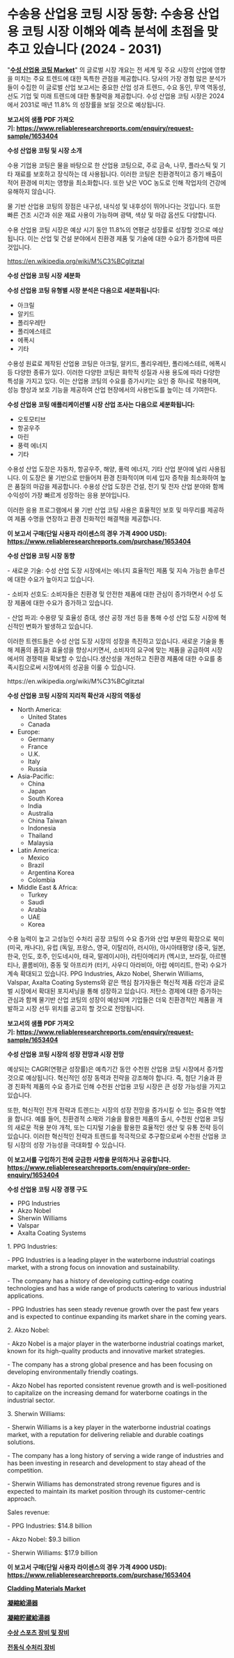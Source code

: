 <p><h1>수송용 산업용 코팅 시장 동향: 수송용 산업용 코팅 시장 이해와 예측 분석에 초점을 맞추고 있습니다 (2024 - 2031)</h1></p><p>"<strong><a href="https://www.reliableresearchreports.com/waterborne-industrial-coatings-r1653404">수성 산업용 코팅 Market</a></strong>" 의 글로벌 시장 개요는 전 세계 및 주요 시장의 산업에 영향을 미치는 주요 트렌드에 대한 독특한 관점을 제공합니다. 당사의 가장 경험 많은 분석가들이 수집한 이 글로벌 산업 보고서는 중요한 산업 성과 트렌드, 수요 동인, 무역 역동성, 선도 기업 및 미래 트렌드에 대한 통찰력을 제공합니다. 수성 산업용 코팅 시장은 2024에서 2031로 매년 11.8% 의 성장률을 보일 것으로 예상됩니다.</p>
<p><strong>보고서의 샘플 PDF 가져오기:&nbsp;<a href="https://www.reliableresearchreports.com/enquiry/request-sample/1653404">https://www.reliableresearchreports.com/enquiry/request-sample/1653404</a></strong></p>
<p><strong>수성 산업용 코팅 및 시장 소개</strong></p>
<p><p>수용 기업용 코팅은 물을 바탕으로 한 산업용 코팅으로, 주로 금속, 나무, 플라스틱 및 기타 재료를 보호하고 장식하는 데 사용됩니다. 이러한 코팅은 친환경적이고 증기 배출이 적어 환경에 미치는 영향을 최소화합니다. 또한 낮은 VOC 농도로 인해 작업자의 건강에 유해하지 않습니다. </p><p>물 기반 산업용 코팅의 장점은 내구성, 내식성 및 내후성이 뛰어나다는 것입니다. 또한 빠른 건조 시간과 쉬운 재료 사용이 가능하며 광택, 색상 및 마감 옵션도 다양합니다. </p><p>수용 산업용 코팅 시장은 예상 시기 동안 11.8%의 연평균 성장률로 성장할 것으로 예상됩니다. 이는 산업 및 건설 분야에서 친환경 제품 및 기술에 대한 수요가 증가함에 따른 것입니다.</p></p>
<p><a href="https://en.wikipedia.org/wiki/M%C3%BCglitztal">https://en.wikipedia.org/wiki/M%C3%BCglitztal</a></p>
<p><strong>수성 산업용 코팅 시장 세분화</strong></p>
<p><strong>수성 산업용 코팅 유형별 시장 분석은 다음으로 세분화됩니다:</strong></p>
<p><ul><li>아크릴</li><li>알키드</li><li>폴리우레탄</li><li>폴리에스테르</li><li>에폭시</li><li>기타</li></ul></p>
<p><p>수용성 원료로 제작된 산업용 코팅은 아크릴, 알키드, 폴리우레탄, 폴리에스테르, 에폭시 등 다양한 종류가 있다. 이러한 다양한 코팅은 화학적 성질과 사용 용도에 따라 다양한 특성을 가지고 있다. 이는 산업용 코팅의 수요를 증가시키는 요인 중 하나로 작용하며, 성능 향상과 보호 기능을 제공하여 산업 현장에서의 사용빈도를 높이는 데 기여한다.</p></p>
<p><strong>수성 산업용 코팅 애플리케이션별 시장 산업 조사는 다음으로 세분화됩니다:</strong></p>
<p><ul><li>오토모티브</li><li>항공우주</li><li>마린</li><li>풍력 에너지</li><li>기타</li></ul></p>
<p><p>수용성 산업 도장은 자동차, 항공우주, 해양, 풍력 에너지, 기타 산업 분야에 널리 사용됩니다. 이 도장은 물 기반으로 만들어져 환경 친화적이며 미세 입자 증착을 최소화하여 높은 품질의 마감을 제공합니다. 수용성 산업 도장은 건설, 전기 및 전자 산업 분야와 함께 수익성이 가장 빠르게 성장하는 응용 분야입니다.</p><p>이러한 응용 프로그램에서 물 기반 산업 코팅 사용은 효율적인 보호 및 마무리를 제공하여 제품 수명을 연장하고 환경 친화적인 해결책을 제공합니다.</p></p>
<p><strong>이 보고서 구매(단일 사용자 라이센스의 경우 가격 4900 USD): <a href="https://www.reliableresearchreports.com/purchase/1653404">https://www.reliableresearchreports.com/purchase/1653404</a></strong></p>
<p><strong>수성 산업용 코팅 시장 동향</strong></p>
<p><p>- 새로운 기술: 수성 산업 도장 시장에서는 에너지 효율적인 제품 및 지속 가능한 솔루션에 대한 수요가 높아지고 있습니다.</p><p>- 소비자 선호도: 소비자들은 친환경 및 안전한 제품에 대한 관심이 증가하면서 수성 도장 제품에 대한 수요가 증가하고 있습니다.</p><p>- 산업 파괴: 수용량 및 효율성 증대, 생산 공정 개선 등을 통해 수성 산업 도장 시장에 혁신적인 변화가 발생하고 있습니다.</p><p>이러한 트렌드들은 수성 산업 도장 시장의 성장을 촉진하고 있습니다. 새로운 기술을 통해 제품의 품질과 효율성을 향상시키면서, 소비자의 요구에 맞는 제품을 공급하여 시장에서의 경쟁력을 확보할 수 있습니다.생산성을 개선하고 친환경 제품에 대한 수요를 충족시킴으로써 시장에서의 성공을 이룰 수 있습니다.</p></p>
<p>https://en.wikipedia.org/wiki/M%C3%BCglitztal</p>
<p><strong>수성 산업용 코팅 시장의 지리적 확산과 시장의 역동성</strong></p>
<p><ul>
    <li>
        North America:
        <ul>
            <li>United States</li>
            <li>Canada</li>
        </ul>
    </li>
    <li>
        Europe:
        <ul>
            <li>Germany</li>
            <li>France</li>
            <li>U.K.</li>
            <li>Italy</li>
            <li>Russia</li>
        </ul>
    </li>
    <li>
        Asia-Pacific:
        <ul>
            <li>China</li>
            <li>Japan</li>
            <li>South Korea</li>
            <li>India</li>
            <li>Australia</li>
            <li>China Taiwan</li>
            <li>Indonesia</li>
            <li>Thailand</li>
            <li>Malaysia</li>
        </ul>
    </li>
    <li>
        Latin America:
        <ul>
            <li>Mexico</li>
            <li>Brazil</li>
            <li>Argentina Korea</li>
            <li>Colombia</li>
        </ul>
    </li>
    <li>
        Middle East & Africa:
        <ul>
            <li>Turkey</li>
            <li>Saudi</li>
            <li>Arabia</li>
            <li>UAE</li>
            <li>Korea</li>
        </ul>
    </li>
    </ul></p>
<p><p>수용 능력이 높고 고성능인 수처리 공장 코팅의 수요 증가와 산업 부문의 확장으로 북미 (미국, 캐나다), 유럽 (독일, 프랑스, 영국, 이탈리아, 러시아), 아시아태평양 (중국, 일본, 한국, 인도, 호주, 인도네시아, 태국, 말레이시아), 라틴아메리카 (멕시코, 브라질, 아르헨티나, 콜롬비아), 중동 및 아프리카 (터키, 사우디 아라비아, 아랍 에미리트, 한국) 수요가 계속 확대되고 있습니다. PPG Industries, Akzo Nobel, Sherwin Williams, Valspar, Axalta Coating Systems와 같은 핵심 참가자들은 혁신적 제품 라인과 글로벌 시장에서 확대된 포지셔닝을 통해 성장하고 있습니다. 저탄소 경제에 대한 증가하는 관심과 함께 물기반 산업 코팅의 성장이 예상되며 기업들은 더욱 친환경적인 제품을 개발하고 시장 선두 위치를 공고히 할 것으로 전망됩니다.</p></p>
<p><strong>보고서의 샘플 PDF 가져오기:&nbsp;<a href="https://www.reliableresearchreports.com/enquiry/request-sample/1653404">https://www.reliableresearchreports.com/enquiry/request-sample/1653404</a></strong></p>
<p><strong>수성 산업용 코팅 시장의 성장 전망과 시장 전망</strong></p>
<p><p>예상되는 CAGR(연평균 성장률)은 예측기간 동안 수천원 산업용 코팅 시장에서 증가할 것으로 예상됩니다. 혁신적인 성장 동력과 전략을 강조해야 합니다. 즉, 첨단 기술과 환경 친화적 제품의 수요 증가로 인해 수천원 산업용 코팅 시장은 큰 성장 가능성을 가지고 있습니다. </p><p>또한, 혁신적인 전개 전략과 트렌드는 시장의 성장 전망을 증가시킬 수 있는 중요한 역할을 합니다. 예를 들어, 친환경적 소재와 기술을 활용한 제품의 출시, 수천원 산업용 코팅의 새로운 적용 분야 개척, 또는 디지털 기술을 활용한 효율적인 생산 및 유통 전략 등이 있습니다. 이러한 혁신적인 전략과 트렌드를 적극적으로 추구함으로써 수천원 산업용 코팅 시장의 성장 가능성을 극대화할 수 있습니다.</p></p>
<p><strong>이 보고서를 구입하기 전에 궁금한 사항을 문의하거나 공유합니다. <a href="https://www.reliableresearchreports.com/enquiry/pre-order-enquiry/1653404">https://www.reliableresearchreports.com/enquiry/pre-order-enquiry/1653404</a></strong></p>
<p><strong>수성 산업용 코팅 시장 경쟁 구도</strong></p>
<p><ul><li>PPG Industries</li><li>Akzo Nobel</li><li>Sherwin Williams</li><li>Valspar</li><li>Axalta Coating Systems</li></ul></p>
<p><p>1. PPG Industries:</p><p>- PPG Industries is a leading player in the waterborne industrial coatings market, with a strong focus on innovation and sustainability.</p><p>- The company has a history of developing cutting-edge coating technologies and has a wide range of products catering to various industrial applications.</p><p>- PPG Industries has seen steady revenue growth over the past few years and is expected to continue expanding its market share in the coming years.</p><p>2. Akzo Nobel:</p><p>- Akzo Nobel is a major player in the waterborne industrial coatings market, known for its high-quality products and innovative market strategies.</p><p>- The company has a strong global presence and has been focusing on developing environmentally friendly coatings.</p><p>- Akzo Nobel has reported consistent revenue growth and is well-positioned to capitalize on the increasing demand for waterborne coatings in the industrial sector.</p><p>3. Sherwin Williams:</p><p>- Sherwin Williams is a key player in the waterborne industrial coatings market, with a reputation for delivering reliable and durable coatings solutions.</p><p>- The company has a long history of serving a wide range of industries and has been investing in research and development to stay ahead of the competition.</p><p>- Sherwin Williams has demonstrated strong revenue figures and is expected to maintain its market position through its customer-centric approach.</p><p>Sales revenue:</p><p>- PPG Industries: $14.8 billion</p><p>- Akzo Nobel: $9.3 billion</p><p>- Sherwin Williams: $17.9 billion</p></p>
<p><strong>이 보고서 구매(단일 사용자 라이센스의 경우 가격 4900 USD): <a href="https://www.reliableresearchreports.com/purchase/1653404">https://www.reliableresearchreports.com/purchase/1653404</a></strong></p>
<p><strong><p><a href="https://www.linkedin.com/pulse/cladding-materials-market-global-regional-analysis-focus-end-crsgf?trackingId=kmWOd1CsQXyvVpUk85ny7g%3D%3D">Cladding Materials Market</a></p><p><a href="https://github.com/zjkmgcs938405/Market-Research-Report-List-4/blob/main/762719373527.md">凝縮給湯器</a></p><p><a href="https://github.com/roulaayoub-saad/Market-Research-Report-List-3/blob/main/944505873528.md">凝縮貯蔵給湯器</a></p><p><a href="https://github.com/KellyLyncyh543964/Market-Research-Report-List-3/blob/main/372800391473.md">수상 스포츠 장비 및 장비</a></p><p><a href="https://github.com/rcabello548/Market-Research-Report-List-3/blob/main/708627591474.md">전동식 수처리 장비</a></p></strong></p>
<p></p>